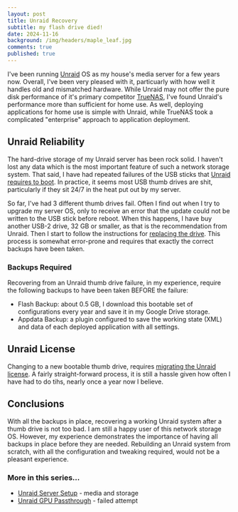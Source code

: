 ```yaml
---
layout: post
title: Unraid Recovery
subtitle: my flash drive died!
date: 2024-11-16
background: /img/headers/maple_leaf.jpg
comments: true
published: true
---
```


I've been running [Unraid](https://unraid.net) OS as my house's media server for a few years now.  Overall, I've been very pleased with it, particuarly with how well it handles old and mismatched hardware.  While Unraid may not offer the pure disk performance of it's primary competitor [TrueNAS](https://www.truenas.com/), I've found Unraid's performance more than sufficient for home use.  As well, deploying applications for home use is simple with Unraid, while TrueNAS took a complicated "enterprise" approach to application deployment.

## Unraid Reliability

The hard-drive storage of my Unraid server has been rock solid.  I haven't lost any data which is the most important feature of such a network storage system.  That said, I have had repeated failures of the USB sticks that [Unraid requires to boot](https://docs.unraid.net/unraid-os/getting-started/#prerequisites).   In practice, it seems most USB thumb drives are shit, particularly if they sit 24/7 in the heat put out by my server.

So far, I've had 3 different thumb drives fail.  Often I find out when I try to upgrade my server OS, only to receive an error that the update could not be written to the USB stick before reboot.  When this happens, I have buy another USB-2 drive, 32 GB or smaller, as that is the recommendation from Unraid.  Then I start to follow the instructions for [replacing the drive](https://docs.unraid.net/unraid-os/manual/changing-the-flash-device/#why-replace-your-usb-flash-boot-device).  This process is somewhat error-prone and requires that exactly the correct backups have been taken.

### Backups Required

Recovering from an Unraid thumb drive failure, in my experience, require the following backups to have been taken BEFORE the failure:
* Flash Backup: about 0.5 GB, I download this bootable set of configurations every year and save it in my Google Drive storage.
* Appdata Backup: a plugin configured to save the working state (XML) and data of each deployed application with all settings.

## Unraid License

Changing to a new bootable thumb drive, requires [migrating the Unraid license](https://docs.unraid.net/unraid-os/manual/changing-the-flash-device/#notes-about-replacing-your-registration-key).  A fairly straight-forward process, it is still a hassle given how often I have had to do tihs, nearly once a year now I believe.

## Conclusions

With all the backups in place, recovering a working Unraid system after a thumb drive is not too bad.  I am still a happy user of this network storage OS.  However, my experience demonstrates the importance of having all backups in place before they are needed.  Rebuilding an Unraid system from scratch, with all the configuration and tweaking required, would not be a pleasant experience.

### More in this series...
* [Unraid Server Setup](/2021/01/30/unraid-server-setup) - media and storage
* [Unraid GPU Passthrough](/2021/02/02/unraid-gpu-passthru) - failed attempt
